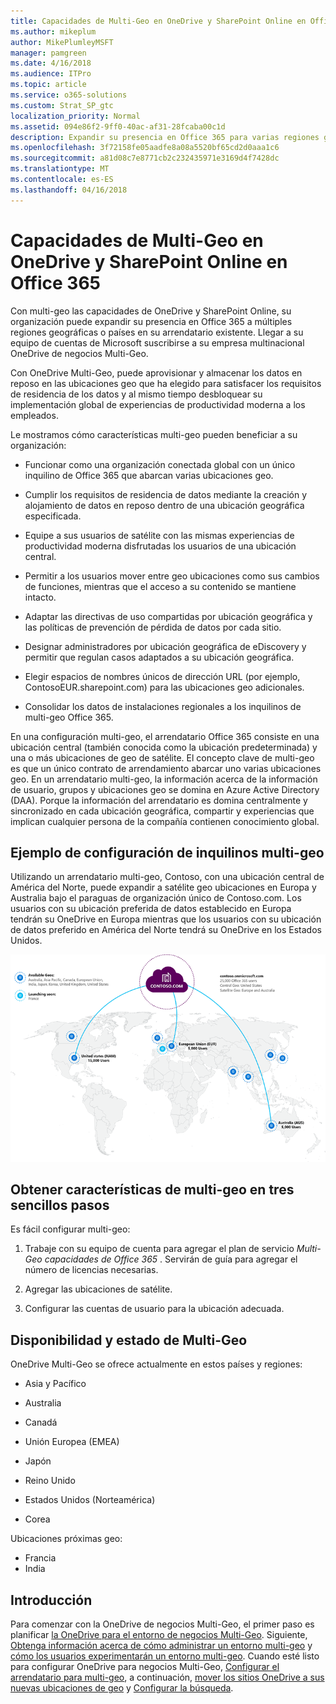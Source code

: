 ```yaml
---
title: Capacidades de Multi-Geo en OneDrive y SharePoint Online en Office 365
ms.author: mikeplum
author: MikePlumleyMSFT
manager: pamgreen
ms.date: 4/16/2018
ms.audience: ITPro
ms.topic: article
ms.service: o365-solutions
ms.custom: Strat_SP_gtc
localization_priority: Normal
ms.assetid: 094e86f2-9ff0-40ac-af31-28fcaba00c1d
description: Expandir su presencia en Office 365 para varias regiones geográficas con capacidades de multi-geo en OneDrive y SharePoint Online.
ms.openlocfilehash: 3f72158fe05aadfe8a08a5520bf65cd2d0aaa1c6
ms.sourcegitcommit: a81d08c7e8771cb2c232435971e3169d4f7428dc
ms.translationtype: MT
ms.contentlocale: es-ES
ms.lasthandoff: 04/16/2018
---
```

# <a name="multi-geo-capabilities-in-onedrive-and-sharepoint-online-in-office-365"></a>Capacidades de Multi-Geo en OneDrive y SharePoint Online en Office 365

Con multi-geo las capacidades de OneDrive y SharePoint Online, su organización puede expandir su presencia en Office 365 a múltiples regiones geográficas o países en su arrendatario existente. Llegar a su equipo de cuentas de Microsoft suscribirse a su empresa multinacional OneDrive de negocios Multi-Geo.
  
Con OneDrive Multi-Geo, puede aprovisionar y almacenar los datos en reposo en las ubicaciones geo que ha elegido para satisfacer los requisitos de residencia de los datos y al mismo tiempo desbloquear su implementación global de experiencias de productividad moderna a los empleados.
  
Le mostramos cómo características multi-geo pueden beneficiar a su organización:
  
- Funcionar como una organización conectada global con un único inquilino de Office 365 que abarcan varias ubicaciones geo.
    
- Cumplir los requisitos de residencia de datos mediante la creación y alojamiento de datos en reposo dentro de una ubicación geográfica especificada.
    
- Equipe a sus usuarios de satélite con las mismas experiencias de productividad moderna disfrutadas los usuarios de una ubicación central.
    
- Permitir a los usuarios mover entre geo ubicaciones como sus cambios de funciones, mientras que el acceso a su contenido se mantiene intacto.
    
- Adaptar las directivas de uso compartidas por ubicación geográfica y las políticas de prevención de pérdida de datos por cada sitio.
    
- Designar administradores por ubicación geográfica de eDiscovery y permitir que regulan casos adaptados a su ubicación geográfica.
    
- Elegir espacios de nombres únicos de dirección URL (por ejemplo, ContosoEUR.sharepoint.com) para las ubicaciones geo adicionales.
    
- Consolidar los datos de instalaciones regionales a los inquilinos de multi-geo Office 365.
    
En una configuración multi-geo, el arrendatario Office 365 consiste en una ubicación central (también conocida como la ubicación predeterminada) y una o más ubicaciones de geo de satélite. El concepto clave de multi-geo es que un único contrato de arrendamiento abarcar uno varias ubicaciones geo. En un arrendatario multi-geo, la información acerca de la información de usuario, grupos y ubicaciones geo se domina en Azure Active Directory (DAA). Porque la información del arrendatario es domina centralmente y sincronizado en cada ubicación geográfica, compartir y experiencias que implican cualquier persona de la compañía contienen conocimiento global.
  
## <a name="sample-multi-geo-tenant-configuration"></a>Ejemplo de configuración de inquilinos multi-geo

Utilizando un arrendatario multi-geo, Contoso, con una ubicación central de América del Norte, puede expandir a satélite geo ubicaciones en Europa y Australia bajo el paraguas de organización único de Contoso.com. Los usuarios con su ubicación preferida de datos establecido en Europa tendrán su OneDrive en Europa mientras que los usuarios con su ubicación de datos preferido en América del Norte tendrá su OneDrive en los Estados Unidos.
  
![Mapa del mundo, mostrando geo ubicaciones de Contoso y otras ubicaciones disponibles geo](images/df317ccc-2e53-411d-9211-a5aee63ca1e5.png)
  
## <a name="get-multi-geo-features-in-three-simple-steps"></a>Obtener características de multi-geo en tres sencillos pasos

Es fácil configurar multi-geo:
  
1. Trabaje con su equipo de cuenta para agregar el plan de servicio _Multi-Geo capacidades de Office 365_ . Servirán de guía para agregar el número de licencias necesarias.
    
2. Agregar las ubicaciones de satélite.
    
3. Configurar las cuentas de usuario para la ubicación adecuada.
    
## <a name="multi-geo-status-and-availability"></a>Disponibilidad y estado de Multi-Geo

OneDrive Multi-Geo se ofrece actualmente en estos países y regiones:
  
- Asia y Pacífico
    
- Australia
    
- Canadá
    
- Unión Europea (EMEA)
    
- Japón
    
- Reino Unido
    
- Estados Unidos (Norteamérica)
    
- Corea
      
Ubicaciones próximas geo:
  
- Francia
- India
    
## <a name="getting-started"></a>Introducción

Para comenzar con la OneDrive de negocios Multi-Geo, el primer paso es planificar [la OneDrive para el entorno de negocios Multi-Geo](plan-for-multi-geo.md). Siguiente, [Obtenga información acerca de cómo administrar un entorno multi-geo](administering-a-multi-geo-environment.md) y [cómo los usuarios experimentarán un entorno multi-geo](multi-geo-user-experience.md). Cuando esté listo para configurar OneDrive para negocios Multi-Geo, [Configurar el arrendatario para multi-geo](multi-geo-tenant-configuration.md), a continuación, [mover los sitios OneDrive a sus nuevas ubicaciones de geo](move-onedrive-between-geo-locations.md) y [Configurar la búsqueda](configure-search-for-multi-geo.md).
